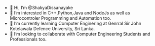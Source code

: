 - 👋 Hi, I’m @ShakyaDissanayake
- 👀 I’m interested in C++,Python,Java and NodeJs as well as Microcontroler Programming and Automation too.
- 🌱 I’m currently learning Computer Enginering at Genrral Sir John Kotelawala Defence University, Sri Lanka.
- 💞️ I’m looking to collaborate with Computer Engineering Students and Professionals too.
<!---
ShakyaDissanayake/ShakyaDissanayake is a ✨ special ✨ repository because its `README.md` (this file) appears on your GitHub profile.
You can click the Preview link to take a look at your changes.
--->
